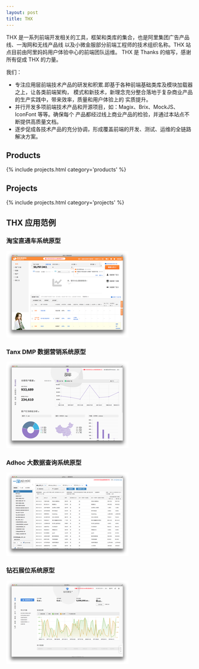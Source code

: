 ```yaml
---
layout: post
title: THX
---
```


THX 是一系列前端开发相关的工具，框架和类库的集合，也是阿里集团广告产品线、一淘网和无线产品线
以及小微金服部分前端工程师的技术组织名称。THX 站点目前由阿里妈妈用户体验中心的前端团队运维。
THX 是 Thanks 的缩写，感谢所有促成 THX 的力量。

我们：

- 专注应用层前端技术产品的研发和积累.即基于各种前端基础类库及模块加载器之上，让各类前端架构，
  模式和新技术，新理念充分整合落地于复杂商业产品的生产实践中，带来效率，质量和用户体验上的
  实质提升。
- 并行开发多项前端技术产品和开源项目，如：Magix、Brix、MockJS、IconFont 等等。确保每个
  产品都经过线上商业产品的检验，并通过本站点不断提供高质量文档。
- 逐步促成各技术产品的充分协调，形成覆盖前端的开发、测试、运维的全链路解决方案。

## Products

{% include projects.html category='products' %}

## Projects

{% include projects.html category='projects' %}

## THX 应用范例

<div class="supporting-biz justify dib-box">
  <div class="biz dib">
    <h3>淘宝直通车系统原型</h3>
    <a href="http://thx.alibaba-inc.com/bp_demo"><img src="/assets/img/biz/bp.png"></a>
  </div>
  <div class="biz dib">
    <h3>Tanx DMP 数据营销系统原型</h3>
    <a href="http://thx.alibaba-inc.com/dmp_demo"><img src="/assets/img/biz/dmp.png"></a>
  </div>
  <div class="biz dib">
    <h3>Adhoc 大数据查询系统原型</h3>
    <a href="http://thx.alibaba-inc.com/adhoc_demo"><img src="/assets/img/biz/adhoc.png"></a>
  </div>
  <div class="biz dib">
    <h3>钻石展位系统原型</h3>
    <a href="http://thx.alibaba-inc.com/zuanshi_demo"><img src="/assets/img/biz/zuanshi.png"></a>
  </div>
</div>
